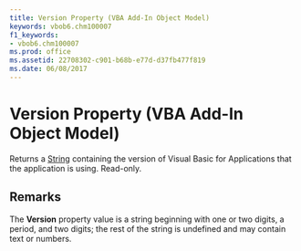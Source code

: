 ```yaml
---
title: Version Property (VBA Add-In Object Model)
keywords: vbob6.chm100007
f1_keywords:
- vbob6.chm100007
ms.prod: office
ms.assetid: 22708302-c901-b68b-e77d-d37fb477f819
ms.date: 06/08/2017
---
```



# Version Property (VBA Add-In Object Model)



Returns a [String](../../Glossary/vbe-glossary.md#string-data-type) containing the version of Visual Basic for Applications that the application is using. Read-only.

## Remarks

The  **Version** property value is a string beginning with one or two digits, a period, and two digits; the rest of the string is undefined and may contain text or numbers.

